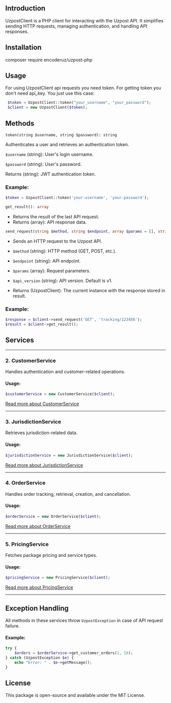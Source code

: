 ## IntroductionUzpostClient is a PHP client for interacting with the Uzpost API. It simplifies sending HTTP requests, managingauthentication, and handling API responses.## Installationcomposer require encoderuz/uzpost-php## UsageFor using UzpostClient api requests you need token. For getting token you don't need api_key. You just use this case:```php  $token = UzpostClient::token("your_username", "your_password"); $client = new UzpostClient($token);```## Methods`token(string $username, string $password): string`Authenticates a user and retrieves an authentication token.`$username` (string): User's login username.`$password` (string): User's password.Returns (string): JWT authentication token.### Example:```php$token = UzpostClient::token('your-username', 'your-password');``````phpget_result(): array```* Returns the result of the last API request.* Returns (array): API response data.```phpsend_request(string $method, string $endpoint, array $params = [], string $api_version = 'v1'): UzpostClient```* Sends an HTTP request to the Uzpost API.* `$method` (string): HTTP method (GET, POST, etc.).* `$endpoint` (string): API endpoint.* `$params` (array): Request parameters.* `$api_version` (string): API version. Default is v1.* Returns (UzpostClient): The current instance with the response stored in result.### Example:```php$response = $client->send_request('GET', 'tracking/123456');$result = $client->get_result();```## Services---### 2. CustomerServiceHandles authentication and customer-related operations.#### Usage:```php$customerService = new CustomerService($client);```[Read more about CustomerService](./CUSTOMER_SERVICE.md)---### 3. JurisdictionServiceRetrieves jurisdiction-related data.#### Usage:```php$jurisdictionService = new JurisdictionService($client);```[Read more about JurisdictionService](./JURISDICTION_SERVICE.md)---### 4. OrderServiceHandles order tracking, retrieval, creation, and cancellation.#### Usage:```php$orderService = new OrderService($client);```[Read more about OrderService](./ORDER_SERVICE.md)---### 5. PricingServiceFetches package pricing and service types.#### Usage:```php$pricingService = new PricingService($client);```[Read more about PricingService](./PRICING_SERVICE.md)---## Exception HandlingAll methods in these services throw `UzpostException` in case of API request failure.#### Example:```phptry {    $orders = $orderService->get_customer_orders(1, 10);} catch (UzpostException $e) {    echo "Error: " . $e->getMessage();}```## LicenseThis package is open-source and available under the MIT License.